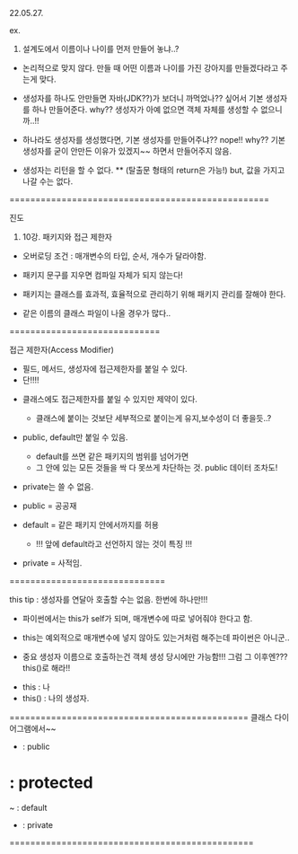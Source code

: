 22.05.27.

ex.
1. 설계도에서 이름이나 나이를 먼저 만들어 놓냐..?
 - 논리적으로 맞지 않다. 만들 때 어떤 이름과 나이를 가진 강아지를 만들겠다라고 주는게 맞다.


* 생성자를 하나도 안만들면 자바(JDK??)가 보더니 까먹었나?? 싶어서 기본 생성자를 하나 만들어준다.
 why?? 생성자가 아예 없으면 객체 자체를 생성할 수 없으니까..!!

* 하나라도 생성자를 생성했다면, 기본 생성자를 만들어주냐?? nope!!
 why?? 기본 생성자를 굳이 안만든 이유가 있겠지~~ 하면서 만들어주지 않음.


* 생성자는 리턴을 할 수 없다.
** (탈출문 형태의 return은 가능!) but, 값을 가지고 나갈 수는 없다.



==================================================

 진도

1. 10강. 패키지와 접근 제한자


* 오버로딩 조건 : 매개변수의 타입, 순서, 개수가 달라야함.

* 패키지 문구를 지우면 컴파일 자체가 되지 않는다!

* 패키지는 클래스를 효과적, 효율적으로 관리하기 위해 패키지 관리를 잘해야 한다.

* 같은 이름의 클래스 파일이 나올 경우가 많다..


=============================


접근 제한자(Access Modifier)


* 필드, 메서드, 생성자에 접근제한자를 붙일 수 있다.
* 단!!!!
 - 클래스에도 접근제한자를 붙일 수 있지만 제약이 있다.
   - 클래스에 붙이는 것보단 세부적으로 붙이는게 유지,보수성이 더 좋을듯..? 
 - public, default만 붙일 수 있음.
   - default를 쓰면 같은 패키지의 범위를 넘어가면
   - 그 안에 있는 모든 것들을 싹 다 못쓰게 차단하는 것. public 데이터 조차도!
 - private는 쓸 수 없음.


- public = 공공재
- default = 같은 패키지 안에서까지를 허용
  - !!!  앞에 default라고 선언하지 않는 것이 특징  !!!
- private = 사적임. 


==============================

this
tip : 생성자를 연달아 호출할 수는 없음. 한번에 하나만!!!

* 파이썬에서는 this가 self가 되며, 매개변수에 따로 넣어줘야 한다고 함.
* this는 예외적으로 매개변수에 넣지 않아도 있는거처럼 해주는데 파이썬은 아니군..


* 중요
생성자 이름으로 호출하는건 객체 생성 당시에만 가능함!!!
그럼 그 이후엔??? this()로 해라!!
- this : 나
- this() : 나의 생성자.

==============================================
클래스 다이어그램에서~~

+ : public
# : protected
~ : default
- : private

===============================================